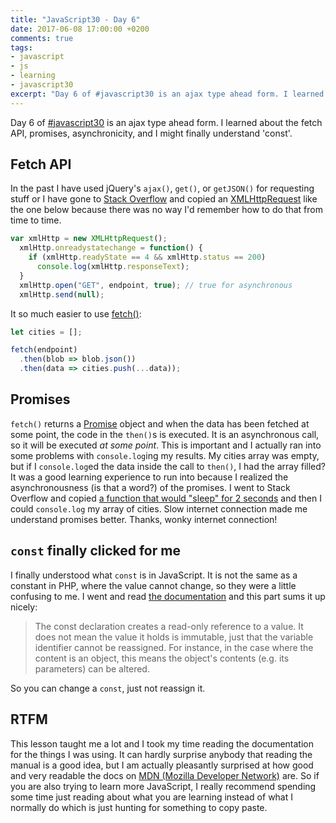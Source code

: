 ```yaml
---
title: "JavaScript30 - Day 6"
date: 2017-06-08 17:00:00 +0200
comments: true
tags:
- javascript
- js
- learning
- javascript30
excerpt: "Day 6 of #javascript30 is an ajax type ahead form. I learned about the fetch API, promises, asynchronicity, and I might finally understand 'const'."
---
```

Day 6 of [#javascript30](https://javascript30.com) is an ajax type ahead form. I learned about the fetch API, promises, asynchronicity, and I might finally understand 'const'.

## Fetch API
In the past I have used jQuery's `ajax()`, `get()`, or `getJSON()` for requesting stuff or I have gone to [Stack Overflow](https://stackoverflow.com/questions/247483/http-get-request-in-javascript) and copied an [XMLHttpRequest](https://developer.mozilla.org/en-US/docs/Web/API/XMLHttpRequest) like the one below because there was no way I'd remember how to do that from time to time.
```js
var xmlHttp = new XMLHttpRequest();
  xmlHttp.onreadystatechange = function() {
    if (xmlHttp.readyState == 4 && xmlHttp.status == 200)
      console.log(xmlHttp.responseText);
  }
  xmlHttp.open("GET", endpoint, true); // true for asynchronous
  xmlHttp.send(null);
```
It so much easier to use [fetch()](https://developer.mozilla.org/en-US/docs/Web/API/Fetch_API/Using_Fetch):
```js
let cities = [];

fetch(endpoint)
  .then(blob => blob.json())
  .then(data => cities.push(...data));
```
## Promises
`fetch()` returns a [Promise](https://developer.mozilla.org/en-US/docs/Web/JavaScript/Reference/Global_Objects/Promise) object and when the data has been fetched at some point, the code in the `then()`s is executed. It is an asynchronous call, so it will be executed _at some point_. This is important and I actually ran into some problems with `console.log`ing my results. My cities array was empty, but if I `console.log`ed the data inside the call to `then()`, I had the array filled? It was a good learning experience to run into because I realized the asynchronousness (is that a word?) of the promises. I went to Stack Overflow and copied [a function that would "sleep" for 2 seconds](https://stackoverflow.com/a/39914235/2010916) and then I could `console.log` my array of cities. Slow internet connection made me understand promises better. Thanks, wonky internet connection!


## `const` finally clicked for me
I finally understood what `const` is in JavaScript. It is not the same as a constant in PHP, where the value cannot change, so they were a little confusing to me. I went and read [the documentation](https://developer.mozilla.org/en-US/docs/Web/JavaScript/Reference/Statements/const) and this part sums it up nicely:

> The const declaration creates a read-only reference to a value. It does not mean the value it holds is immutable, just that the variable identifier cannot be reassigned. For instance, in the case where the content is an object, this means the object's contents (e.g. its parameters) can be altered.

So you can change a `const`, just not reassign it.

## RTFM
This lesson taught me a lot and I took my time reading the documentation for the things I was using. It can hardly surprise anybody that reading the manual is a good idea, but I am actually pleasantly surprised at how good and very readable the docs on [MDN (Mozilla Developer Network)](https://developer.mozilla.org/en-US/) are. So if you are also trying to learn more JavaScript, I really recommend spending some time just reading about what you are learning instead of what I normally do which is just hunting for something to copy paste.
